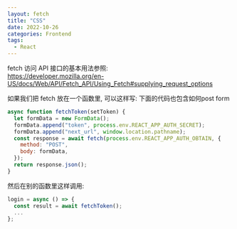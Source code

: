 ```yaml
---
layout: fetch
title: "CSS"
date: 2022-10-26
categories: Frontend
tags:
  - React
---
```


fetch 访问 API 接口的基本用法参照:  
<https://developer.mozilla.org/en-US/docs/Web/API/Fetch_API/Using_Fetch#supplying_request_options>

如果我们把 fetch 放在一个函数里, 可以这样写:
下面的代码也包含如何post form

```js
async function fetchToken(setToken) {
  let formData = new FormData();
  formData.append("token", process.env.REACT_APP_AUTH_SECRET);
  formData.append("next_url", window.location.pathname);
  const response = await fetch(process.env.REACT_APP_AUTH_OBTAIN, {
    method: "POST",
    body: formData,
  });
  return response.json();
}
```

然后在别的函数里这样调用:

```js
login = async () => {
  const result = await fetchToken();
  ...
};
```
